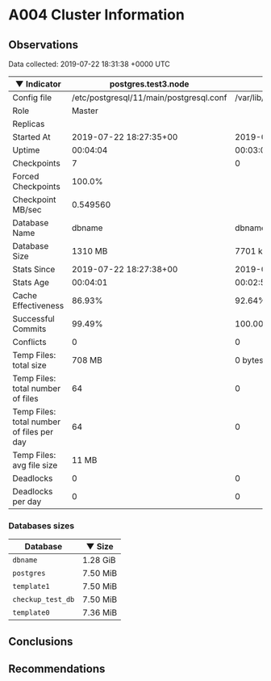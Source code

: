 # A004 Cluster Information #

## Observations ##
Data collected: 2019-07-22 18:31:38 +0000 UTC  

|&#9660;&nbsp;Indicator | postgres.test3.node | postgres.test1.node | postgres.test2.node |
|--------|-------|-------- |-------- |
|Config file |/etc/postgresql/11/main/postgresql.conf|/var/lib/postgresql/11/data1/postgresql.conf|/var/lib/postgresql/11/data2/postgresql.conf|
|Role |Master|<no value>|<no value>|
|Replicas ||<no value>|<no value>|
|Started At |2019-07-22&nbsp;18:27:35+00|2019-07-22 18:27:42+00|2019-07-22 18:27:46+00|
|Uptime |00:04:04|00:03:09|00:03:25|
|Checkpoints |7|0|0|
|Forced Checkpoints |100.0%|<no value>|<no value>|
|Checkpoint MB/sec |0.549560|<no value>|<no value>|
|Database Name |dbname|dbname|dbname|
|Database Size |1310&nbsp;MB|7701 kB|7693 kB|
|Stats Since |2019-07-22&nbsp;18:27:38+00|2019-07-22 18:27:54+00|2019-07-22 18:27:54+00|
|Stats Age |00:04:01|00:02:57|00:03:17|
|Cache Effectiveness |86.93%|92.64%|92.64%|
|Successful Commits |99.49%|100.00%|100.00%|
|Conflicts |0|0|0|
|Temp Files: total size |708&nbsp;MB|0 bytes|0 bytes|
|Temp Files: total number of files |64|0|0|
|Temp Files: total number of files per day |64|0|0|
|Temp Files: avg file size |11&nbsp;MB|<no value>|<no value>|
|Deadlocks |0|0|0|
|Deadlocks per day |0|0|0|


### Databases sizes ###

| Database | &#9660;&nbsp;Size |
|----------|--------|
| `dbname` | 1.28&nbsp;GiB |
| `postgres` | 7.50&nbsp;MiB |
| `template1` | 7.50&nbsp;MiB |
| `checkup_test_db` | 7.50&nbsp;MiB |
| `template0` | 7.36&nbsp;MiB |


## Conclusions ##


## Recommendations ##

